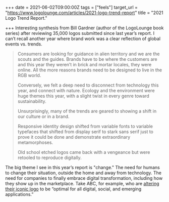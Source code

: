 +++
date = 2021-06-02T09:00:00Z
tags = ["feels"]
target_url = "https://www.logolounge.com/articles/2021-logo-trend-report"
title = "2021 Logo Trend Report."

+++
Interesting synthesis from Bill Gardner (author of the LogoLounge book series) after reviewing 35,000 logos submitted since last year’s report. I can’t recall another year where brand work was a clear reflection of global events vs. trends.

> Consumers are looking for guidance in alien territory and we are the scouts and the guides. Brands have to be where the customers are and this year they weren’t in brick and mortar locales, they were online. All the more reasons brands need to be designed to live in the RGB world.
>
> Conversely, we felt a deep need to disconnect from technology this year, and connect with nature. Ecology and the environment were huge themes this year, with a slight twist in every genre toward sustainability.
>
> Unsurprisingly, many of the trends are geared to showing a shift in our culture or in a brand.
>
> Responsive identity design shifted from variable fonts to variable typefaces that shifted from display serif to stark sans serif just to prove it could be done and demonstrate extraordinary metamorphoses.
>
> Old school etched logos came back with a vengeance but were retooled to reproduce digitally.

The big theme I see in this year’s report is "change." The need for humans to change their situation, outside the home and away from technology. The need for companies to finally embrace digital transformation, including how they show up in the marketplace. Take ABC, for example, who are [altering their iconic logo](https://www.underconsideration.com/brandnew/archives/to_a_b_c_ontinued.php) to be “optimal for all digital, social, and emerging applications.” 